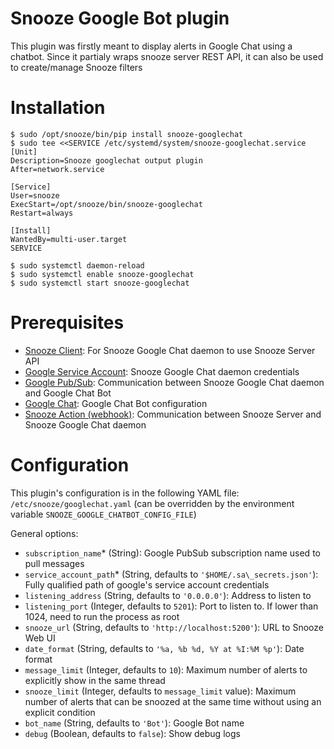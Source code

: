 # Snooze Google Bot plugin

This plugin was firstly meant to display alerts in Google Chat using a chatbot. Since it partialy wraps snooze server REST API, it can also be used to create/manage Snooze filters

# Installation

```console
$ sudo /opt/snooze/bin/pip install snooze-googlechat
$ sudo tee <<SERVICE /etc/systemd/system/snooze-googlechat.service
[Unit]
Description=Snooze googlechat output plugin
After=network.service

[Service]
User=snooze
ExecStart=/opt/snooze/bin/snooze-googlechat
Restart=always

[Install]
WantedBy=multi-user.target
SERVICE

$ sudo systemctl daemon-reload
$ sudo systemctl enable snooze-googlechat
$ sudo systemctl start snooze-googlechat
```

# Prerequisites

* [Snooze Client](https://github.com/snoozeweb/snooze_client): For Snooze Google Chat daemon to use Snooze Server API
* [Google Service Account](doc/01_Service_Account.md): Snooze Google Chat daemon credentials
* [Google Pub/Sub](doc/02_PubSub.md): Communication between Snooze Google Chat daemon and Google Chat Bot
* [Google Chat](doc/03_Chat.md): Google Chat Bot configuration
* [Snooze Action (webhook)](doc/04_Action.md): Communication between Snooze Server and Snooze Google Chat daemon

# Configuration

This plugin's configuration is in the following YAML file: `/etc/snooze/googlechat.yaml` (can be overridden by the environment variable `SNOOZE_GOOGLE_CHATBOT_CONFIG_FILE`)

General options:

* `subscription_name`\* (String): Google PubSub subscription name used to pull messages
* `service_account_path`\* (String, defaults to `'$HOME/.sa\_secrets.json'`): Fully qualified path of google's service account credentials
* `listening_address` (String, defaults to `'0.0.0.0'`): Address to listen to
* `listening_port` (Integer, defaults to `5201`): Port to listen to. If lower than 1024, need to run the process as root
* `snooze_url` (String, defaults to `'http://localhost:5200'`): URL to Snooze Web UI
* `date_format` (String, defaults to `'%a, %b %d, %Y at %I:%M %p'`): Date format
* `message_limit` (Integer, defaults to `10`): Maximum number of alerts to explicitly show in the same thread
* `snooze_limit` (Integer, defaults to `message_limit` value): Maximum number of alerts that can be snoozed at the same time without using an explicit condition
* `bot_name` (String, defaults to `'Bot'`): Google Bot name
* `debug` (Boolean, defaults to `false`): Show debug logs
